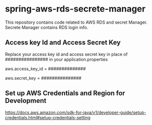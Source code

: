 # spring-aws-rds-secrete-manager
This repository contains code related to AWS RDS and secret Manager. Secrete Manager contains RDS login info.

## Access key Id and Access Secret Key
Replace your access key id and access secret key in place of ################ in your application.properties

aws.access_key_id = ##############

aws.secret_key = ###############

## Set up AWS Credentials and Region for Development
https://docs.aws.amazon.com/sdk-for-java/v1/developer-guide/setup-credentials.html#setup-credentials-setting
